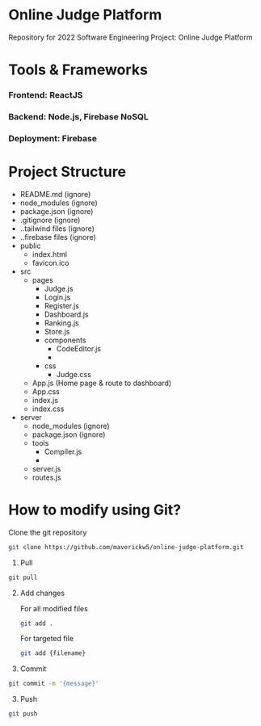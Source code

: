 # Online Judge Platform
Repository for 2022 Software Engineering Project: Online Judge Platform

# Tools & Frameworks

### Frontend: ReactJS

### Backend: Node.js, Firebase NoSQL

### Deployment: Firebase

# Project Structure

- README.md (ignore)
- node_modules (ignore)
- package.json (ignore)
- .gitignore (ignore)
- ..tailwind files (ignore)
- ..firebase files (ignore)
- public
    - index.html
    - favicon.ico
- src
    - pages
        - Judge.js
        - Login.js
        - Register.js
        - Dashboard.js
        - Ranking.js
        - Store.js
        - components
            - CodeEditor.js
            - 
        - css
            - Judge.css
    - App.js (Home page & route to dashboard)
    - App.css
    - index.js
    - index.css
- server
    - node_modules (ignore)
    - package.json (ignore)
    - tools
        - Compiler.js
        - 
    - server.js
    - routes.js
    
# How to modify using Git?

Clone the git repository
```sh
git clone https://github.com/maverickw5/online-judge-platform.git
 ```

1. Pull
```sh
git pull
 ```
2. Add changes

    For all modified files
    ```sh
    git add .
     ```
    For targeted file
    ```sh
    git add {filename}
     ```
3. Commit
```sh
git commit -m '{message}'
 ```
3. Push
```sh
git push
 ```


